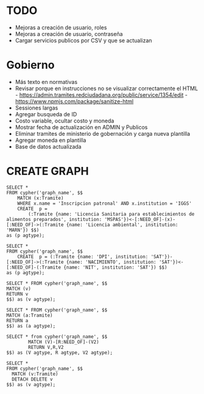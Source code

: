 # TODO
- Mejoras a creación de usuario, roles
- Mejoras a creación de usuario, contraseña
- Cargar servicios publicos por CSV y que se actualizan

# Gobierno
- Más texto en normativas
- Revisar porque en instrucciones no se visualizar correctamente el HTML - https://admin.tramites.redciudadana.org/public/service/1354/edit - https://www.npmjs.com/package/sanitize-html
- Sessiones largas
- Agregar busqueda de ID
- Costo variable, ocultar costo y moneda
- Mostrar fecha de actualización en ADMIN y Publicos
- Eliminar tramites de ministerio de gobernación y carga nueva plantilla
- Agregar moneda en plantilla
- Base de datos actualizada


# CREATE GRAPH

```
SELECT * 
FROM cypher('graph_name', $$
	MATCH (x:Tramite)
	WHERE x.name = 'Inscripcion patronal' AND x.institution = 'IGGS'
    CREATE  p = 
    	(:Tramite {name: 'Licencia Sanitaria para establecimientos de alimentos preparados', institution: 'MSPAS'})<-[:NEED_OF]-(x)-[:NEED_OF]->(:Tramite {name: 'Licencia ambiental', institution: 'MARN'}) $$)
as (p agtype);
```


```
SELECT * 
FROM cypher('graph_name', $$
    CREATE  p = (:Tramite {name: 'DPI', institution: 'SAT'})-[:NEED_OF]->(:Tramite {name: 'NACIMIENTO', institution: 'SAT'})<-[:NEED_OF]-(:Tramite {name: 'NIT', institution: 'SAT'}) $$)
as (p agtype);
```

```
SELECT * FROM cypher('graph_name', $$
MATCH (v)
RETURN v
$$) as (v agtype);
```

```
SELECT * FROM cypher('graph_name', $$
MATCH (a:Tramite)
RETURN a
$$) as (a agtype);
```

```
SELECT * from cypher('graph_name', $$
        MATCH (V)-[R:NEED_OF]-(V2)
        RETURN V,R,V2
$$) as (V agtype, R agtype, V2 agtype);
```


```
SELECT * 
FROM cypher('graph_name', $$
  MATCH (v:Tramite)
  DETACH DELETE v
$$) as (v agtype);
```